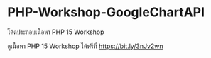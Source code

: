 # PHP-Workshop-GoogleChartAPI
โค้ดประกอบเนื้อหา PHP 15 Workshop

ดูเนื้อหา PHP 15 Workshop ได้ฟรีที่ 
https://bit.ly/3nJv2wn
